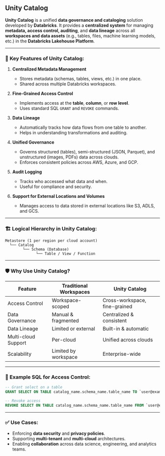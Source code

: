 ## Unity Catalog

**Unity Catalog** is a unified **data governance and cataloging** solution developed by **Databricks**. It provides a **centralized system** for managing **metadata, access control, auditing**, and **data lineage** across all **workspaces and data assets** (e.g., tables, files, machine learning models, etc.) in the **Databricks Lakehouse Platform**.

---

### 🔑 **Key Features of Unity Catalog:**

1. **Centralized Metadata Management**

   * Stores metadata (schemas, tables, views, etc.) in one place.
   * Shared across multiple Databricks workspaces.

2. **Fine-Grained Access Control**

   * Implements access at the **table**, **column**, or **row level**.
   * Uses standard SQL `GRANT` and `REVOKE` commands.

3. **Data Lineage**

   * Automatically tracks how data flows from one table to another.
   * Helps in understanding transformations and auditing.

4. **Unified Governance**

   * Governs structured (tables), semi-structured (JSON, Parquet), and unstructured (images, PDFs) data across clouds.
   * Enforces consistent policies across AWS, Azure, and GCP.

5. **Audit Logging**

   * Tracks who accessed what data and when.
   * Useful for compliance and security.

6. **Support for External Locations and Volumes**

   * Manages access to data stored in external locations like S3, ADLS, and GCS.

---

### 🏗️ **Logical Hierarchy in Unity Catalog:**

```
Metastore (1 per region per cloud account)
  └── Catalog
        └── Schema (Database)
              └── Table / View / Function
```

---

### 🛡️ **Why Use Unity Catalog?**

| Feature             | Traditional Workspaces | Unity Catalog                 |
| ------------------- | ---------------------- | ----------------------------- |
| Access Control      | Workspace-scoped       | Cross-workspace, fine-grained |
| Data Governance     | Manual & fragmented    | Centralized & consistent      |
| Data Lineage        | Limited or external    | Built-in & automatic          |
| Multi-cloud Support | Per-cloud              | Unified across clouds         |
| Scalability         | Limited by workspace   | Enterprise-wide               |

---

### 🧠 Example SQL for Access Control:

```sql
-- Grant select on a table
GRANT SELECT ON TABLE catalog_name.schema_name.table_name TO `user@example.com`;

-- Revoke access
REVOKE SELECT ON TABLE catalog_name.schema_name.table_name FROM `user@example.com`;
```

---

### ✅ Use Cases:

* Enforcing **data security** and **privacy policies**.
* Supporting **multi-tenant** and **multi-cloud** architectures.
* Enabling **collaboration** across data science, engineering, and analytics teams.
